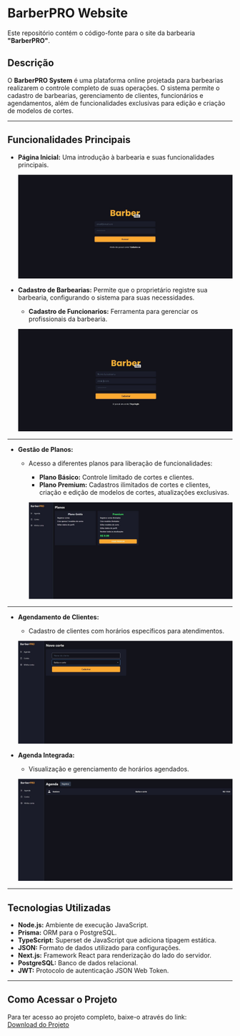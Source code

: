 # BarberPRO Website

Este repositório contém o código-fonte para o site da barbearia **"BarberPRO"**.

## Descrição

O **BarberPRO System** é uma plataforma online projetada para barbearias realizarem o controle completo de suas operações. O sistema permite o cadastro de barbearias, gerenciamento de clientes, funcionários e agendamentos, além de funcionalidades exclusivas para edição e criação de modelos de cortes. 

---

## Funcionalidades Principais

- **Página Inicial:** 
  Uma introdução à barbearia e suas funcionalidades principais.
  
  ![Página Inicial](img/Inicial.jpg)

- **Cadastro de Barbearias:** 
  Permite que o proprietário registre sua barbearia, configurando o sistema para suas necessidades.
  
  - **Cadastro de Funcionarios:**
  Ferramenta para gerenciar os profissionais da barbearia.
   
  ![Cadastro de Funcionários](img/Cadastro.jpg)
---

- **Gestão de Planos:** 
  - Acesso a diferentes planos para liberação de funcionalidades:
    - **Plano Básico:** Controle limitado de cortes e clientes.
    - **Plano Premium:** Cadastros ilimitados de cortes e clientes, criação e edição de modelos de cortes, atualizações exclusivas.
      
    ![Gestão de Planos](img/Planos2.jpg)
---
- **Agendamento de Clientes:** 
  - Cadastro de clientes com horários específicos para atendimentos.
  
  ![Agendamentos](img/Agendamento.jpg)
  

- **Agenda Integrada:** 
  - Visualização e gerenciamento de horários agendados.
  
  ![Agendamentos](img/Agendamento2.jpg)
---
## Tecnologias Utilizadas

- **Node.js:** Ambiente de execução JavaScript.
- **Prisma:** ORM para o PostgreSQL.
- **TypeScript:** Superset de JavaScript que adiciona tipagem estática.
- **JSON:** Formato de dados utilizado para configurações.
- **Next.js:** Framework React para renderização do lado do servidor.
- **PostgreSQL:** Banco de dados relacional.
- **JWT:** Protocolo de autenticação JSON Web Token.

---

## Como Acessar o Projeto

Para ter acesso ao projeto completo, baixe-o através do link:  
[Download do Projeto](https://drive.google.com/file/d/1T3LWb0jVuHQR5I3WBymjAgsIjotz5JnX)
